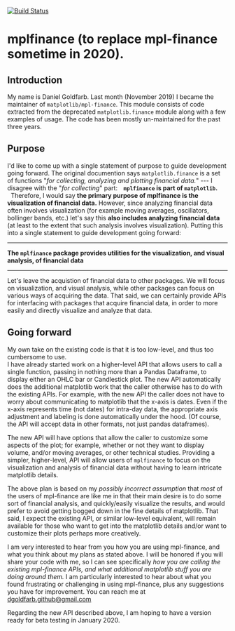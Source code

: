 [![Build Status](https://travis-ci.org/matplotlib/mpl-finance.svg?branch=master)](https://travis-ci.org/matplotlib/mpl-finance)

# mplfinance (to replace mpl-finance sometime in 2020).

## Introduction
My name is Daniel Goldfarb.  Last month (November 2019) I became the maintainer of `matplotlib/mpl-finance`.  This module consists of code extracted from the deprecated `matplotlib.finance` module along with a few examples of usage.  The code has been mostly un-maintained for the past three years.

## Purpose
I'd like to come up with a single statement of purpose to guide development going forward.  The original documention says `matplotlib.finance` is a set of functions "*for collecting, analyzing and plotting financial data.*"  --- I disagree with the "*for collecting*" part: **&nbsp;&nbsp; `mplfinance` is part of `matplotlib`.**  &nbsp;&nbsp;Therefore, I would say **the primary purpose of mplfinance is the visualization of financial data.**  However, since analyzing financial data often involves visualization (for example moving averages, oscillators, bollinger bands, etc.) let's say this **also includes analyzing financial data** (at least to the extent that such analysis involves visualization).  Putting this into a single statement to guide development going forward:

---
**The `mplfinance` package provides utilities for the visualization, and visual analysis, of financial data**

---

Let's leave the acquistion of financial data to other packages.  We will focus on visualization, and visual analysis, while other packages can focus on various ways of acquiring the data.  That said, we can certainly provide APIs for interfacing with packages that acquire financial data, in order to more easily and directly visualize and analyze that data.

## Going forward
My own take on the existing code is that it is too low-level, and thus too cumbersome to use.  
I have already started work on a higher-level API that allows users to call a single function, passing in nothing more than a Pandas Dataframe, to display either an OHLC bar or Candlestick plot.  The new API automatically does the additional matplotlib work that the caller otherwise has to do with the existing APIs.  For example, with the new API the caller does not have to worry about communicating to matplotlib that the x-axis is dates.  Even if the x-axis represents time (not dates) for intra-day data, the appropriate axis adjustment and labeling is done automatically under the hood.  (Of course, the API will accept data in other formats, not just pandas dataframes).

The new API will have options that allow the caller to customize some aspects of the plot; for example, whether or not they want to display volume, and/or moving averages, or other technical studies.  Providing a simpler, higher-level, API will allow users of `mplfinance` to focus on the visualization and analysis of financial data without having to learn intricate matplotlib details.

The above plan is based on my _possibly incorrect assumption_ that _most_ of the users of mpl-finance are like me in that their main desire is to do some sort of financial analysis, and quickly/easily visualize the results, and would prefer to avoid getting bogged down in the fine details of matplotlib.  That said, I expect the existing API, or similar low-level equivalent, will remain available for those who want to get into the matplotlib details and/or want to customize their plots perhaps more creatively.

I am very interested to hear from you how you are using mpl-finance, and what you think about my plans as stated above.  I will be honored if you will share your code with me, so I can see specifically *how you are calling the existing mpl-finance APIs, and what additional matplotlib stuff you are doing around them.*  I am particularly interested to hear about what you found frustrating or challenging in using mpl-finance, plus any suggestions you have for improvement.  You can reach me at dgoldfarb.github@gmail.com

Regarding the new API described above, I am hoping to have a version ready for beta testing in January 2020.
